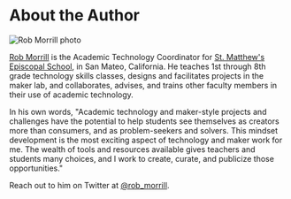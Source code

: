# About the Author

![Rob Morrill photo](/static/courses/maker/intro/rob-morrill.jpg)

[Rob Morrill](http://www.robmorrill.com/) is the Academic Technology Coordinator for [St. Matthew's Episcopal School](http://stmatthewsday.org/), in San Mateo, California. He teaches 1st through 8th grade technology skills classes, designs and facilitates projects in the maker lab, and collaborates, advises, and trains other faculty members in their use of academic technology.

In his own words, "Academic technology and maker-style projects and challenges have the potential to help students see themselves as creators more than consumers, and as problem-seekers and solvers. This mindset development is the most exciting aspect of technology and maker work for me. The wealth of tools and resources available gives teachers and students many choices, and I work to create, curate, and publicize those opportunities."

Reach out to him on Twitter at [@rob_morrill](https://twitter.com/morrill_rob).